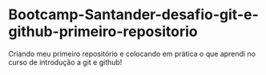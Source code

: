 # Bootcamp-Santander-desafio-git-e-github-primeiro-repositorio
Criando meu primeiro repositório e colocando em prática o que aprendi no curso de introdução a git e github!
